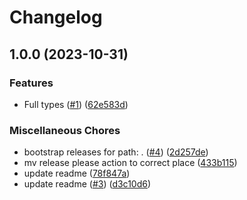 # Changelog

## 1.0.0 (2023-10-31)


### Features

* Full types ([#1](https://github.com/flipt-io/flipt-php/issues/1)) ([62e583d](https://github.com/flipt-io/flipt-php/commit/62e583db470e8d668040a729e43505936847b4bf))


### Miscellaneous Chores

* bootstrap releases for path: . ([#4](https://github.com/flipt-io/flipt-php/issues/4)) ([2d257de](https://github.com/flipt-io/flipt-php/commit/2d257debb4ca585cd3cbc10d87cecd4b1c07f472))
* mv release please action to correct place ([433b115](https://github.com/flipt-io/flipt-php/commit/433b115573d309180ff12ac2d7a216c73414abf6))
* update readme ([78f847a](https://github.com/flipt-io/flipt-php/commit/78f847a7e5227e2a2edad66e50e305a5dd5d033d))
* update readme ([#3](https://github.com/flipt-io/flipt-php/issues/3)) ([d3c10d6](https://github.com/flipt-io/flipt-php/commit/d3c10d64339940fe185b207b68c50844ff050cab))
